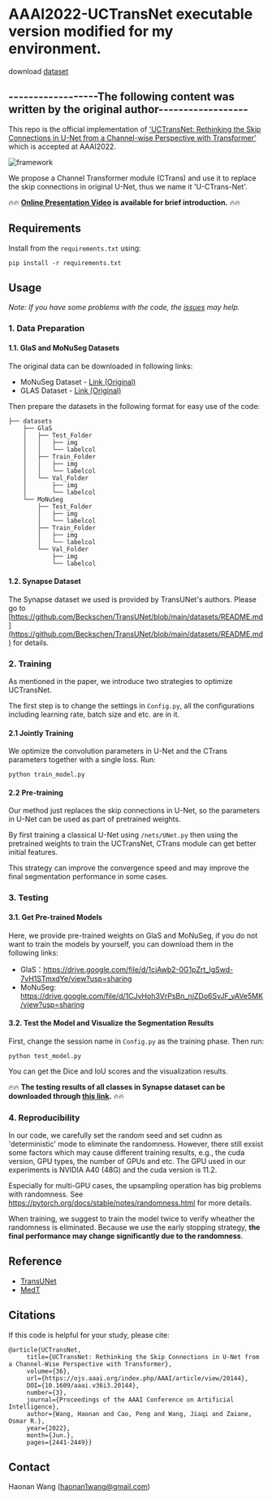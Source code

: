 # AAAI2022-UCTransNet executable version modified for my environment.
download [dataset](https://drive.google.com/drive/folders/15np7Y0VIUmU6JpvyG8abTlytiJl7tX9l?usp=drive_link)
## ------------------The following content was written by the original author------------------

This repo is the official implementation of
['UCTransNet: Rethinking the Skip Connections in U-Net from
a Channel-wise Perspective with Transformer'](https://ojs.aaai.org/index.php/AAAI/article/view/20144) which is accepted at AAAI2022.

![framework](https://github.com/McGregorWwww/UCTransNet/blob/main/docs/Framework.jpg)

We propose a Channel Transformer module (CTrans) and use it to 
replace the skip connections in original U-Net, thus we name it 'U-CTrans-Net'.


🔥🔥 **[Online Presentation Video](https://www.bilibili.com/video/BV1ZF411p7PM?spm_id_from=333.999.0.0) is available for brief introduction.** 🔥🔥

## Requirements

Install from the ```requirements.txt``` using:
```angular2html
pip install -r requirements.txt
```

## Usage

*Note: If you have some problems with the code, the [issues](https://github.com/McGregorWwww/UCTransNet/issues?q=is%3Aissue+is%3Aclosed) may help.*

### 1. Data Preparation
#### 1.1. GlaS and MoNuSeg Datasets
The original data can be downloaded in following links:
* MoNuSeg Dataset - [Link (Original)](https://monuseg.grand-challenge.org/Data/)
* GLAS Dataset - [Link (Original)](https://warwick.ac.uk/fac/cross_fac/tia/data/glascontest)

Then prepare the datasets in the following format for easy use of the code:
```angular2html
├── datasets
    ├── GlaS
    │   ├── Test_Folder
    │   │   ├── img
    │   │   └── labelcol
    │   ├── Train_Folder
    │   │   ├── img
    │   │   └── labelcol
    │   └── Val_Folder
    │       ├── img
    │       └── labelcol
    └── MoNuSeg
        ├── Test_Folder
        │   ├── img
        │   └── labelcol
        ├── Train_Folder
        │   ├── img
        │   └── labelcol
        └── Val_Folder
            ├── img
            └── labelcol
```
#### 1.2. Synapse Dataset
The Synapse dataset we used is provided by TransUNet's authors.
Please go to [https://github.com/Beckschen/TransUNet/blob/main/datasets/README.md](https://github.com/Beckschen/TransUNet/blob/main/datasets/README.md)
for details.

### 2. Training
As mentioned in the paper, we introduce two strategies 
to optimize UCTransNet.

The first step is to change the settings in ```Config.py```,
all the configurations including learning rate, batch size and etc. are 
in it.

#### 2.1 Jointly Training
We optimize the convolution parameters 
in U-Net and the CTrans parameters together with a single loss.
Run:
```angular2html
python train_model.py
```

#### 2.2 Pre-training

Our method just replaces the skip connections in U-Net, 
so the parameters in U-Net can be used as part of pretrained weights.

By first training a classical U-Net using ```/nets/UNet.py``` 
then using the pretrained weights to train the UCTransNet, 
CTrans module can get better initial features.

This strategy can improve the convergence speed and may 
improve the final segmentation performance in some cases.


### 3. Testing
#### 3.1. Get Pre-trained Models
Here, we provide pre-trained weights on GlaS and MoNuSeg, if you do not want to train the models by yourself, you can download them in the following links:
* GlaS：https://drive.google.com/file/d/1ciAwb2-0G1pZrt_lgSwd-7vH1STmxdYe/view?usp=sharing
* MoNuSeg: https://drive.google.com/file/d/1CJvHoh3VrPsBn_njZDo6SvJF_yAVe5MK/view?usp=sharing
#### 3.2. Test the Model and Visualize the Segmentation Results
First, change the session name in ```Config.py``` as the training phase.
Then run:
```angular2html
python test_model.py
```
You can get the Dice and IoU scores and the visualization results. 

🔥🔥 **The testing results of all classes in Synapse dataset can be downloaded through [this link](https://drive.google.com/file/d/1E-ZJLkNc0AJSUKI1CCWdcROMS9wERI9s/view?usp=sharing).** 🔥🔥


### 4. Reproducibility
In our code, we carefully set the random seed and set cudnn as 'deterministic' mode to eliminate the randomness. 
However, there still exsist some factors which may cause different training results, e.g., the cuda version, GPU types, the number of GPUs and etc. The GPU used in our experiments is NVIDIA A40 (48G) and the cuda version is 11.2.

Especially for multi-GPU cases, the upsampling operation has big problems with randomness.
See https://pytorch.org/docs/stable/notes/randomness.html for more details.

When training, we suggest to train the model twice to verify wheather the randomness is eliminated. Because we use the early stopping strategy, **the final performance may change significantly due to the randomness**. 

## Reference


* [TransUNet](https://github.com/Beckschen/TransUNet) 
* [MedT](https://github.com/jeya-maria-jose/Medical-Transformer)



## Citations


If this code is helpful for your study, please cite:
```
@article{UCTransNet,
	 title={UCTransNet: Rethinking the Skip Connections in U-Net from a Channel-Wise Perspective with Transformer}, 
	 volume={36}, 
	 url={https://ojs.aaai.org/index.php/AAAI/article/view/20144}, 
  	 DOI={10.1609/aaai.v36i3.20144},
	 number={3}, 
	 journal={Proceedings of the AAAI Conference on Artificial Intelligence}, 
	 author={Wang, Haonan and Cao, Peng and Wang, Jiaqi and Zaiane, Osmar R.}, 
	 year={2022}, 
	 month={Jun.}, 
	 pages={2441-2449}}
```


## Contact 
Haonan Wang ([haonan1wang@gmail.com](haonan1wang@gmail.com))

